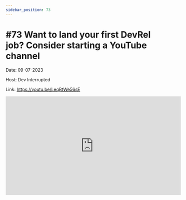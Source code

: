 ```yaml
---
sidebar_position: 73
---
```


# #73 Want to land your first DevRel job? Consider starting a YouTube channel

Date: 09-07-2023

Host: Dev Interrupted

Link: https://youtu.be/LeqBtWe56sE

<iframe width="560" height="315" src="https://www.youtube.com/embed/LeqBtWe56sE" title="YouTube video player" frameborder="0" allow="accelerometer; autoplay; clipboard-write; encrypted-media; gyroscope; picture-in-picture; web-share" allowfullscreen></iframe>